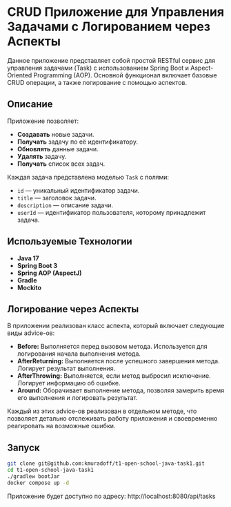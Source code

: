 # CRUD Приложение для Управления Задачами с Логированием через Аспекты

Данное приложение представляет собой простой RESTful сервис для управления задачами (Task) с использованием Spring Boot и Aspect-Oriented Programming (AOP). Основной функционал включает базовые CRUD операции, а также логирование с помощью аспектов.

## Описание

Приложение позволяет:
- **Создавать** новые задачи.
- **Получать** задачу по её идентификатору.
- **Обновлять** данные задачи.
- **Удалять** задачу.
- **Получать** список всех задач.

Каждая задача представлена моделью `Task` с полями:
- `id` — уникальный идентификатор задачи.
- `title` — заголовок задачи.
- `description` — описание задачи.
- `userId` — идентификатор пользователя, которому принадлежит задача.

## Используемые Технологии

- **Java 17**
- **Spring Boot 3**
- **Spring AOP (AspectJ)**
- **Gradle**
- **Mockito**

## Логирование через Аспекты

В приложении реализован класс аспекта, который включает следующие виды advice-ов:

- **Before:** Выполняется перед вызовом метода. Используется для логирования начала выполнения метода.
- **AfterReturning:** Выполняется после успешного завершения метода. Логирует результат выполнения.
- **AfterThrowing:** Выполняется, если метод выбросил исключение. Логирует информацию об ошибке.
- **Around:** Оборачивает выполнение метода, позволяя замерить время его выполнения и логировать результат.

Каждый из этих advice-ов реализован в отдельном методе, что позволяет детально отслеживать работу приложения и своевременно реагировать на возможные ошибки.

## Запуск

```bash
git clone git@github.com:kmuradoff/t1-open-school-java-task1.git
cd t1-open-school-java-task1
./gradlew bootJar
docker compose up -d
```

Приложение будет доступно по адресу: http://localhost:8080/api/tasks
